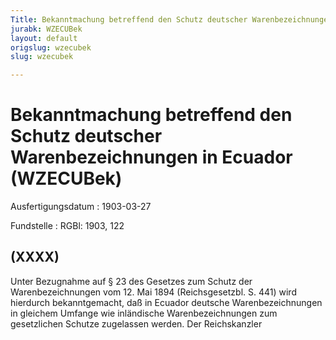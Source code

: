 ```yaml
---
Title: Bekanntmachung betreffend den Schutz deutscher Warenbezeichnungen in Ecuador
jurabk: WZECUBek
layout: default
origslug: wzecubek
slug: wzecubek

---
```


# Bekanntmachung betreffend den Schutz deutscher Warenbezeichnungen in Ecuador (WZECUBek)

Ausfertigungsdatum
:   1903-03-27

Fundstelle
:   RGBl: 1903, 122



## (XXXX)

Unter Bezugnahme auf § 23 des Gesetzes zum Schutz der Warenbezeichnungen vom 12. Mai 1894 (Reichsgesetzbl. S. 441) wird hierdurch bekanntgemacht, daß in Ecuador deutsche Warenbezeichnungen in gleichem Umfange wie inländische Warenbezeichnungen zum gesetzlichen Schutze zugelassen werden.
Der Reichskanzler

